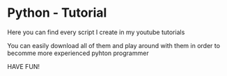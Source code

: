 # Python - Tutorial

 Here you can find every script I create in my youtube tutorials

 You can easily download all of them and play around with them
 in order to becomme more experienced pyhton programmer

 HAVE FUN!
